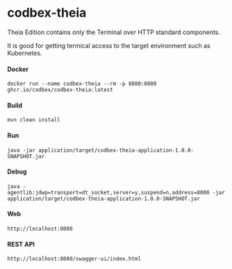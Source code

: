 # codbex-theia

Theia Edition contains only the Terminal over HTTP standard components.

It is good for getting termical access to the target environment such as Kubernetes.


#### Docker

```
docker run --name codbex-theia --rm -p 8080:8080 ghcr.io/codbex/codbex-theia:latest
```

#### Build

```
mvn clean install
```
	
#### Run

```
java -jar application/target/codbex-theia-application-1.0.0-SNAPSHOT.jar
```

#### Debug

```
java -agentlib:jdwp=transport=dt_socket,server=y,suspend=n,address=8000 -jar application/target/codbex-theia-application-1.0.0-SNAPSHOT.jar
```
	
#### Web

```
http://localhost:8080
```

#### REST API

```
http://localhost:8080/swagger-ui/index.html
```
